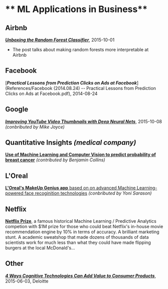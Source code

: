 # ** ML Applications in Business**


## Airbnb

[**_Unboxing the Random Forest Classifier_**](http://nerds.airbnb.com/unboxing-the-random-forest-classifier), 2015-10-01

- The post talks about making random forests more interpretable at Airbnb


## Facebook

[_**Practical Lessons from Prediction Clicks on Ads at Facebook**_](References/Facebook (2014.08.24) -- Practical Lessons from Prediction Clicks on Ads at Facebook.pdf), 2014-08-24


## Google

[**_Improving YouTube Video Thumbnails with Deep Neural Nets_**](http://youtube-eng.blogspot.com/2015/10/improving-youtube-video-thumbnails-with_8.html), 2015-10-08 _(conbributed by Mike Joyce)_


## Quantitative Insights _(medical company)_

[**Use of Machine Learning and Computer Vision to predict probability of breast cancer**](https://www.quantinsights.com) _(contributed by Benjamin Collins)_


## L'Oreal

[**L'Oreal's MakeUp Genius app** based on on advanced Machine Learning-powered face recoginition technologies](http://www.lorealparisusa.com/en/beauty-library/articles/makeupgenius-changes-makeup-application-forever.aspx) _(conbributed by Yoni Sarason)_


## Netflix

[**Netflix Prize**](http://en.wikipedia.org/wiki/Netflix_Prize), a famous historical Machine Learning / Predictive Analytics competion with $1M prize for those who could beat Netflix's in-house movie recommendation engine by 10% in terms of accuracy. A brilliant marketing stunt. A academic sweatshop that made dozens of thousands of data scientists work for much less than what they could have made flipping burgers at the local McDonald's...


## Other

[**_4 Ways Cognitive Technologies Can Add Value to Consumer Products_**](http://dupress.com/articles/cognitive-technologies-consumer-products), 2015-06-03, Deloitte
